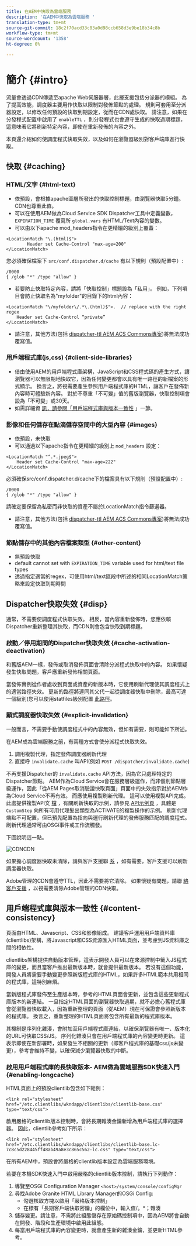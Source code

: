 ```yaml
---
title: 在AEM中快取為雲端服務
description: '在AEM中快取為雲端服務 '
translation-type: tm+mt
source-git-commit: 18c2f70acd33c83a0d98ccb658d3e9be18b34c8b
workflow-type: tm+mt
source-wordcount: '1358'
ht-degree: 0%

---
```



# 簡介 {#intro}

流量會透過CDN傳遞至apache Web伺服器層，此層支援包括分派器的模組。 為了提高效能，調度器主要用作快取以限制對發佈節點的處理。
規則可套用至分派器設定，以修改任何預設的快取到期設定，從而在CDN處快取。 請注意，如果在分發程式配置中啟用了 `enableTTL` ，則分發程式也會遵守生成的快取過期標題，這意味著它將刷新特定內容，即使在重新發佈的內容之外。

本頁還介紹如何使調度程式快取失效，以及如何在瀏覽器級別對客戶端庫進行快取。

## 快取 {#caching}

### HTML/文字 {#html-text}

* 依預設，會根據apache圖層所發出的快取控制標題，由瀏覽器快取5分鐘。 CDN也尊重此值。
* 可以在使用AEM做為Cloud Service SDK Dispatcher工具中定義變數， `EXPIRATION_TIME` 覆寫所 `global.vars` 有HTML/Text內容的變數。
* 可以由以下apache mod_headers指令在更精細的級別上覆蓋：

```
<LocationMatch "\.(html)$">
        Header set Cache-Control "max-age=200"
</LocationMatch>
```

您必須確保檔案下 `src/conf.dispatcher.d/cache` 有以下規則（預設配置中）:

```
/0000
{ /glob "*" /type "allow" }
```

* 若要防止快取特定內容，請將「快取控制」標題設為「私用」。 例如，下列項目會防止快取名為&quot;myfolder&quot;的目錄下的html內容：

```
<LocationMatch "\/myfolder\/.*\.(html)$">.  // replace with the right regex
    Header set Cache-Control “private”
</LocationMatch>
```

* 請注意，其他方法(包括 [dispatcher-ttl AEM ACS Commons專案](https://adobe-consulting-services.github.io/acs-aem-commons/features/dispatcher-ttl/))將無法成功覆寫值。

### 用戶端程式庫(js,css) {#client-side-libraries}

* 借由使用AEM的用戶端程式庫架構，JavaScript和CSS程式碼的產生方式，讓瀏覽器可以無限期地快取它，因為任何變更都會以具有唯一路徑的新檔案的形式顯示。  換言之，將視需要產生參照用戶端程式庫的HTML，讓客戶在發佈新內容時可體驗新內容。 對於不尊重「不可變」值的舊版瀏覽器，快取控制項會設為「不可變」或30天。
* 如需詳細資 [訊，請參閱「用戶端程式庫與版本一致性](#content-consistency) 」一節。

### 影像和任何儲存在點滴儲存空間中的大型內容 {#images}

* 依預設，未快取
* 可以通過以下apache指令在更精細的級別上 `mod_headers` 設定：

```
<LocationMatch "^.*.jpeg$">
    Header set Cache-Control "max-age=222"
</LocationMatch>
```

必須確保src/conf.dispatcher.d/cache下的檔案具有以下規則（預設配置中）:

```
/0000
{ /glob "*" /type "allow" }
```

請確定要保留為私密而非快取的資產不屬於LocationMatch指令篩選器。

* 請注意，其他方法(包括 [dispatcher-ttl AEM ACS Commons專案](https://adobe-consulting-services.github.io/acs-aem-commons/features/dispatcher-ttl/))將無法成功覆寫值。

### 節點儲存中的其他內容檔案類型 {#other-content}

* 無預設快取
* default cannot set with `EXPIRATION_TIME` variable used for html/text file types
* 透過指定適當的regex，可使用html/text區段中所述的相同LocationMatch策略來設定快取到期時間

## Dispatcher快取失效 {#disp}

通常，不需要使調度程式快取失效。 相反，當內容重新發佈時，您應依賴Dispatcher重新整理其快取，而CDN則會包含快取到期標題。

### 啟動／停用期間的Dispatcher快取失效 {#cache-activation-deactivation}

和舊版AEM一樣，發佈或取消發佈頁面會清除分派程式快取中的內容。 如果懷疑發生快取問題，客戶應重新發佈相關頁面。

當發佈實例從作者處收到頁面或資產的新版本時，它使用刷新代理使其調度程式上的適當路徑失效。 更新的路徑將連同其父代一起從調度器快取中刪除，最高可達一個級別(您可以使用statfiles級別配置 [此路徑](https://docs.adobe.com/content/help/en/experience-manager-dispatcher/using/configuring/dispatcher-configuration.html#invalidating-files-by-folder-level)。

### 顯式調度器快取失效 {#explicit-invalidation}

一般而言，不需要手動使調度程式中的內容無效，但如有需要，則可能如下所述。

在AEM成為雲端服務之前，有兩種方式會使分派程式快取失效。

1. 調用複製代理，指定發佈調度器刷新代理
2. 直接呼 `invalidate.cache` 叫API(例如 `POST /dispatcher/invalidate.cache`)

不再支援Dispatcher的 `invalidate.cache` API方法，因為它只處理特定的Dispatcher節點。 AEM作為Cloud Service會在服務層級運作，而非個別節點層級運作，因此「從AEM [](https://docs.adobe.com/content/help/en/experience-manager-dispatcher/using/configuring/page-invalidate.html) Pages取消驗證快取頁面」頁面中的失效指示對於AEM作為Cloud Service不再有效。
而應使用複製刷新代理。 這可以使用複製API完成。 此處提供複製API文 [檔](https://helpx.adobe.com/experience-manager/6-5/sites/developing/using/reference-materials/javadoc/com/day/cq/replication/Replicator.html) ，有關刷新快取的示例，請參見 [API示例頁](https://helpx.adobe.com/experience-manager/using/aem64_replication_api.html) ，具體是 `CustomStep` 向所有可用代理髮出類型為ACTIVATE的複製操作的示例。 刷新代理端點不可配置，但已預先配置為指向與運行刷新代理的發佈服務匹配的調度程式。 刷新代理通常可由OSGi事件或工作流觸發。

下圖說明這一點。

![](assets/cdnd.png "CDNCDN")

如果擔心調度器快取未清除，請與客戶支援聯 [系](https://helpx.adobe.com/support.ec.html) ，如有需要，客戶支援可以刷新調度器快取。

Adobe管理的CDN會遵守TTL，因此不需要將它清除。 如果懷疑有問題，請聯 [絡客戶支援](https://helpx.adobe.com/support.ec.html) ，以視需要清除Adobe管理的CDN快取。

## 用戶端程式庫與版本一致性 {#content-consistency}

頁面由HTML、Javascript、CSS和影像組成。 建議客戶運用用戶端資料庫(clientlibs)架構，將Javascript和CSS資源匯入HTML頁面，並考慮到JS資料庫之間的相依性。

clientlibs架構提供自動版本管理，這表示開發人員可以在來源控制中籤入JS程式庫的變更，而且當客戶推出最新版本時，就會提供最新版本。 若沒有這個功能，開發人員將需要手動變更參照新版程式庫的HTML，如果許多HTML範本共用相同的程式庫，這特別麻煩。

當新版程式庫發佈至生產版本時，參考的HTML頁面會更新，並包含這些更新程式庫版本的新連結。 一旦指定HTML頁面的瀏覽器快取過期，就不必擔心舊程式庫會從瀏覽器快取載入，因為重新整理的頁面（從AEM）現在可保證會參照新版本的程式庫。 換言之，重新整理的HTML頁面將包含所有最新的程式庫版本。

其機制是序列化雜湊，會附加至用戶端程式庫連結，以確保瀏覽器有唯一、版本化的URL可快取CSS/JS。 序列化雜湊只會在用戶端程式庫的內容變更時更新。 這表示即使在新部署時，如果發生不相關的更新（即客戶程式庫的基礎css/js未變更），參考會維持不變，以確保減少瀏覽器快取的中斷。

### 啟用用戶端程式庫的長快取版本- AEM做為雲端服務SDK快速入門 {#enabling-longcache}

HTML頁面上的預設clientlib包含如下範例：

```
<link rel="stylesheet" href="/etc.clientlibs/wkndapp/clientlibs/clientlib-base.css" type="text/css">
```

啟用嚴格的clientlib版本控制時，會將長期雜湊金鑰新增為用戶端程式庫的選擇器。 因此，clientlib參考如下所示：

```
<link rel="stylesheet" href="/etc.clientlibs/wkndapp/clientlibs/clientlib-base.lc-7c8c5d228445ff48ab49a8e3c865c562-lc.css" type="text/css">
```

在所有AEM中，預設會將嚴格的clientlib版本設定為雲端服務環境。

若要在本機SDK快速入門中啟用嚴格的clientlib版本控制，請執行下列動作：

1. 導覽至OSGi Configuration Manager `<host>/system/console/configMgr`
1. 尋找Adobe Granite HTML Library Manager的OSGi Config:
   * 勾選核取方塊以啟用「嚴格版本控制」
   * 在標有「長期客戶端快取密鑰」的欄位中，輸入值/。*；雜湊
1. 儲存變更。請注意，不需將此組態儲存在原始碼控制項中，因為AEM將會自動在開發、階段和生產環境中啟用此組態。
1. 每當用戶端程式庫的內容變更時，就會產生新的雜湊金鑰，並更新HTML參考。
